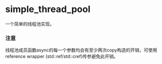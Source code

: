 simple_thread_pool
==================
一个简单的线程池实现。
### 注意
线程池成员函数async的每一个参数均会有至少两次copy构造的开销，可使用reference wrapper (std::ref/std::cref)传参避免此开销。
